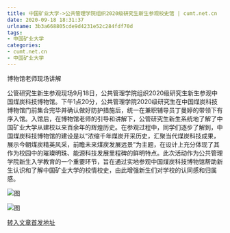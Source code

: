 ```yaml
---
title: 中国矿业大学->公共管理学院组织2020级研究生新生参观校史馆 | cumt.net.cn
date: 2020-09-18 18:31:37
urlname: 3b3a668805cde9d4231e52c284fdf70d
tags: 
- 中国矿业大学
categories:
- cumt.net.cn
- 中国矿业大学
---
```

博物馆老师现场讲解

公管研究生新生参观现场9月18日，公共管理学院组织2020级研究生新生参观中国煤炭科技博物馆。下午1点20分，公共管理学院2020级研究生在中国煤炭科技博物馆门前集合完毕并确认做好防护措施后，统一在兼职辅导员丁曼婷的带领下有序入馆。入馆后，在博物馆老师的引导和讲解下，公管研究生新生系统地了解了中国矿业大学从建校以来百余年的辉煌历史。在参观过程中，同学们逐步了解到，中国煤炭科技博物馆的建设是以“浓缩千年煤炭开采历史，汇聚当代煤炭科技成果，展示今朝煤炭精英风采，前瞻未来煤炭发展远景”为主题，在设计上充分体现了其作为校园中的璀璨明珠、能源科技发展里程碑的鲜明特点。此次活动作为公共管理学院新生入学教育的一个重要环节，旨在通过实地参观中国煤炭科技博物馆帮助新生认识和了解中国矿业大学的校情校史，由此增强新生们对学校的认同感和归属感。

![图](http://xwzx.cumt.edu.cn/_upload/article/images/07/ea/10ec549f4cc3aeb33d061466ec0c/85f17310-7d4c-4bb2-9f1e-09381621f128.jpg)

![图](http://xwzx.cumt.edu.cn/_upload/article/images/07/ea/10ec549f4cc3aeb33d061466ec0c/1c66791a-8b03-4dc5-ab81-20445144c5fe.jpg)

[转入文章首发地址](http://xwzx.cumt.edu.cn/c6/78/c523a575096/page.htm)